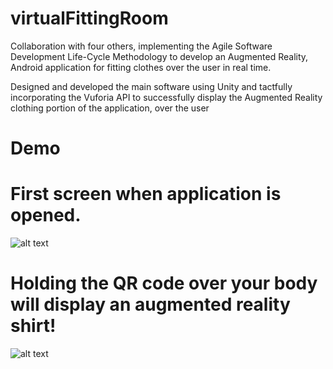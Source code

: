 # virtualFittingRoom

Collaboration with four others, implementing the Agile Software Development Life-Cycle Methodology to
develop an Augmented Reality, Android application for fitting clothes over the user in real time.

Designed and developed the main software using Unity and tactfully incorporating the Vuforia API to
successfully display the Augmented Reality clothing portion of the application, over the user

# Demo
# First screen when application is opened.
![alt text](https://i.imgur.com/v1rvjtP.png)

# Holding the QR code over your body will display an augmented reality shirt!
![alt text](https://i.imgur.com/pZG0y8z.png)

